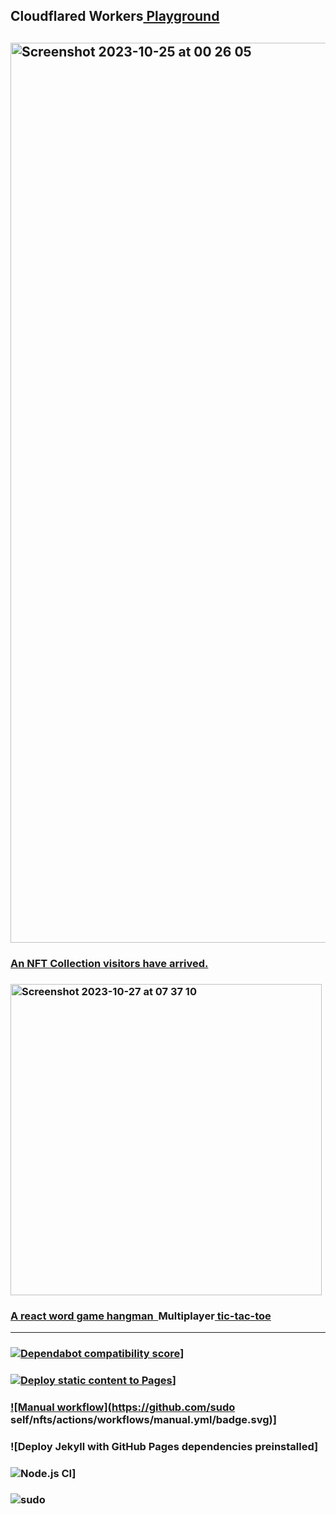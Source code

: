 ## Cloudflared Workers<a href="https://workers.cloudflare.com/playground">&nbsp;Playground
## <img width="1440" alt="Screenshot 2023-10-25 at 00 26 05" src="https://github.com/sudo-self/sudo-self/assets/119916323/e78dceda-64bf-4eca-aa1a-3f647999e109">
### An NFT Collection<a href="https://visitors.jessejesse.com">&nbsp;visitors have arrived.
### <img width="498" alt="Screenshot 2023-10-27 at 07 37 10" src="https://github.com/sudo-self/sudo-self/assets/119916323/0fc668d4-77f3-43f4-a568-f3cf2d42d292">
### A react word game<a href="https://sudo-hangman.vercel.app">&nbsp;hangman&nbsp;&nbsp;</a>Multiplayer<a href="https://xo.jessejesse.com">&nbsp;tic-tac-toe<hr>
### ![Dependabot compatibility score](https://dependabot-badges.githubapp.com/badges/compatibility_score?dependency-name=@babel/traverse&package-manager=npm_and_yarn&previous-version=7.22.5&new-version=7.23.2)]
### ![Deploy static content to Pages](https://github.com/sudo-self/sudo-self/actions/workflows/static.yml/badge.svg)]
### ![Manual workflow](https://github.com/sudo self/nfts/actions/workflows/manual.yml/badge.svg)]
### ![Deploy Jekyll with GitHub Pages dependencies preinstalled]
### ![Node.js CI](https://github.com/sudo-self/xo.JesseJesse.com/actions/workflows/node.js.yml/badge.svg?branch=main)]
### ![sudo](https://github.com/sudo-self/sudo-self/assets/119916323/1a759590-b554-4ce3-88a1-4fe5f278b915)





